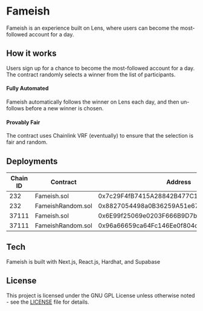 # Fameish

Fameish is an experience built on Lens, where users can become the most-followed account for a day.

## How it works

Users sign up for a chance to become the most-followed account for a day. The contract randomly selects a winner from the list of participants.

#### Fully Automated

Fameish automatically follows the winner on Lens each day, and then un-follows before a new winner is chosen.

#### Provably Fair

The contract uses Chainlink VRF (eventually) to ensure that the selection is fair and random.

## Deployments

| Chain ID | Contract          | Address                                    |
|----------|-------------------|--------------------------------------------|
| 232      | Fameish.sol       | 0x7c29F4fB7415A28842B477C11C033E6d0493E4ac |
| 232      | FameishRandom.sol | 0x8827054498a0B36259A51e675Feb13C1fCa9f591 |
| 37111    | Fameish.sol       | 0x6E99f25069e0203F666B9D7b4D449cB7F7a3D2f3 |
| 37111    | FameishRandom.sol | 0x96a66659ca64Fc146Ee0f804cd582AAdA1c93e35 |

## Tech

Fameish is built with Next.js, React.js, Hardhat, and Supabase

## License

This project is licensed under the GNU GPL License unless otherwise noted - see the [LICENSE](LICENSE) file for details.